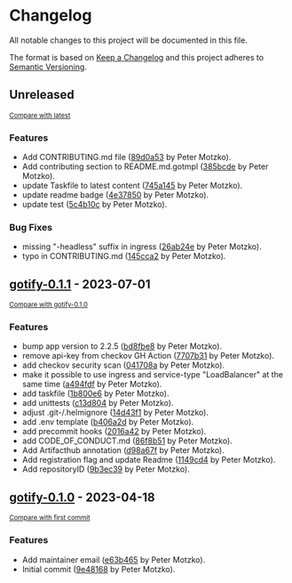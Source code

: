 # Changelog

All notable changes to this project will be documented in this file.

The format is based on [Keep a Changelog](http://keepachangelog.com/en/1.0.0/)
and this project adheres to [Semantic Versioning](http://semver.org/spec/v2.0.0.html).

<!-- insertion marker -->
## Unreleased

<small>[Compare with latest](https://github.com/pmoscode-helm/gotify/compare/gotify-0.1.1...HEAD)</small>

### Features

- Add CONTRIBUTING.md file ([89d0a53](https://github.com/pmoscode-helm/gotify/commit/89d0a53031fd8574f5b3f12cd1c77299609714fb) by Peter Motzko).
- Add contributing section to README.md.gotmpl ([385bcde](https://github.com/pmoscode-helm/gotify/commit/385bcdebf826897e42376ad469a67f64595309e0) by Peter Motzko).
- update Taskfile to latest content ([745a145](https://github.com/pmoscode-helm/gotify/commit/745a145585fdbd79378293e183023eac67552eea) by Peter Motzko).
- update readme badge ([4e37850](https://github.com/pmoscode-helm/gotify/commit/4e378504d5f44422f5f4b179f8e9a4cd16605c65) by Peter Motzko).
- update test ([5c4b10c](https://github.com/pmoscode-helm/gotify/commit/5c4b10cd845fe21e5ce54c2899b57a520bfb497c) by Peter Motzko).

### Bug Fixes

- missing "-headless" suffix in ingress ([26ab24e](https://github.com/pmoscode-helm/gotify/commit/26ab24ed3e320385d5152cc65da9011fb7d3bede) by Peter Motzko).
- typo in CONTRIBUTING.md ([145cca2](https://github.com/pmoscode-helm/gotify/commit/145cca2481dd1a12d940eed211c39f8aa0f820e2) by Peter Motzko).

<!-- insertion marker -->
## [gotify-0.1.1](https://github.com/pmoscode-helm/gotify/releases/tag/gotify-0.1.1) - 2023-07-01

<small>[Compare with gotify-0.1.0](https://github.com/pmoscode-helm/gotify/compare/gotify-0.1.0...gotify-0.1.1)</small>

### Features

- bump app version to 2.2.5 ([bd8fbe8](https://github.com/pmoscode-helm/gotify/commit/bd8fbe8be76672bbc15bd924a3f41833a3911d80) by Peter Motzko).
- remove api-key from checkov GH Action ([7707b31](https://github.com/pmoscode-helm/gotify/commit/7707b318d4d3a10efd69064c8b037f782b8d5482) by Peter Motzko).
- add checkov security scan ([041708a](https://github.com/pmoscode-helm/gotify/commit/041708af1b27546ff48345b40985975053ca469c) by Peter Motzko).
- make it possible to use ingress and service-type "LoadBalancer" at the same time ([a494fdf](https://github.com/pmoscode-helm/gotify/commit/a494fdf84babed1ea7ceece0aa7e06022401a0fc) by Peter Motzko).
- add taskfile ([1b800e6](https://github.com/pmoscode-helm/gotify/commit/1b800e66e28293f1ae2d10b98716ba71465b542f) by Peter Motzko).
- add unittests ([c13d804](https://github.com/pmoscode-helm/gotify/commit/c13d8042092a5db3146e72c129addc075d946232) by Peter Motzko).
- adjust .git-/.helmignore ([14d43f1](https://github.com/pmoscode-helm/gotify/commit/14d43f1cccc416c23679d31581c94f2260dd70e3) by Peter Motzko).
- add .env template ([b406a2d](https://github.com/pmoscode-helm/gotify/commit/b406a2dbe9b6700bfd337bda241daceadc3109fa) by Peter Motzko).
- add precommit hooks ([2016a42](https://github.com/pmoscode-helm/gotify/commit/2016a42346071124c4b223ad9eda45367942c2d6) by Peter Motzko).
- add CODE_OF_CONDUCT.md ([86f8b51](https://github.com/pmoscode-helm/gotify/commit/86f8b517e65670e18f49d023259c0bfca00ed073) by Peter Motzko).
- Add Artifacthub annotation ([d98a67f](https://github.com/pmoscode-helm/gotify/commit/d98a67fed1abf5ce38fa1549117c4e8863ed2a3c) by Peter Motzko).
- Add registration flag and update Readme ([1149cd4](https://github.com/pmoscode-helm/gotify/commit/1149cd47733eab28bb57de75307925968c508bf0) by Peter Motzko).
- Add repositoryID ([9b3ec39](https://github.com/pmoscode-helm/gotify/commit/9b3ec39b49c163290e80d3dd810ead8778048854) by Peter Motzko).

## [gotify-0.1.0](https://github.com/pmoscode-helm/gotify/releases/tag/gotify-0.1.0) - 2023-04-18

<small>[Compare with first commit](https://github.com/pmoscode-helm/gotify/compare/e19609915ca123a4694ae39a5ef347ce59cc7576...gotify-0.1.0)</small>

### Features

- Add maintainer email ([e63b465](https://github.com/pmoscode-helm/gotify/commit/e63b465fc3605327e4ab106ff045e949c2ec22cd) by Peter Motzko).
- Initial commit ([9e48168](https://github.com/pmoscode-helm/gotify/commit/9e48168ccd18a8bfcbd872cff7cefc23f02816cc) by Peter Motzko).

